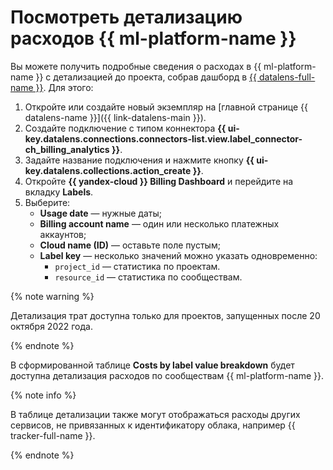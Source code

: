 # Посмотреть детализацию расходов {{ ml-platform-name }}

Вы можете получить подробные сведения о расходах в {{ ml-platform-name }} с детализацией до проекта, собрав дашборд в [{{ datalens-full-name }}](../../../datalens/). Для этого:

1. Откройте или создайте новый экземпляр на [главной странице {{ datalens-name }}]({{ link-datalens-main }}). 
1. Создайте подключение с типом коннектора **{{ ui-key.datalens.connections.connectors-list.view.label_connector-ch_billing_analytics }}**.
1. Задайте название подключения и нажмите кнопку **{{ ui-key.datalens.collections.action_create }}**.
1. Откройте **{{ yandex-cloud }} Billing Dashboard** и перейдите на вкладку **Labels**.
1. Выберите: 
   * **Usage date** — нужные даты;
   * **Billing account name** — один или несколько платежных аккаунтов;
   * **Cloud name (ID)** — оставьте поле пустым;
   * **Label key** — несколько значений можно указать одновременно:
     * `project_id` — статистика по проектам.
     * `resource_id` — статистика по сообществам.

{% note warning %}

Детализация трат доступна только для проектов, запущенных после 20 октября 2022 года.

{% endnote %}

В сформированной таблице **Costs by label value breakdown** будет доступна детализация расходов по сообществам {{ ml-platform-name }}.

{% note info %}

В таблице детализации также могут отображаться расходы других сервисов, не привязанных к идентификатору облака, например {{ tracker-full-name }}.

{% endnote %}